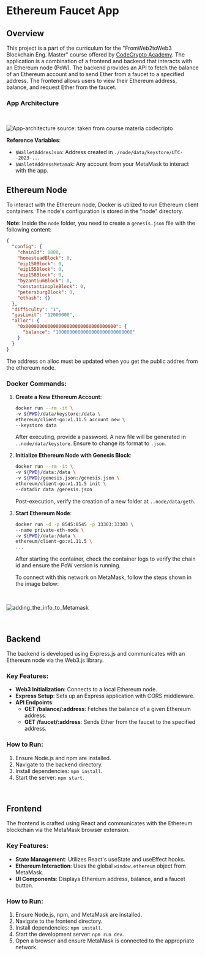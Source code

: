 
# Ethereum Faucet App

## Overview

This project is a part of the curriculum for the "FromWeb2toWeb3 Blockchain Eng. Master" course offered by [CodeCrypto Academy](https://codecrypto.academy/). The application is a combination of a frontend and backend that interacts with an Ethereum node (PoW). The backend provides an API to fetch the balance of an Ethereum account and to send Ether from a faucet to a specified address. The frontend allows users to view their Ethereum address, balance, and request Ether from the faucet.

### App Architecture

</br>

![App-architecture](https://github.com/cheetah-alo/FaucetAppEthereum/assets/51385472/b30ffcc0-fb01-4665-94eb-c03ea41af3fd)
source: taken from course materia codecripto

**Reference Variables**:
- `$WalletAddresJson`: Address created in `./node/data/keystore/UTC--2023-...`
- `$WalletAddressMetamak`: Any account from your MetaMask to interact with the app.

## Ethereum Node

To interact with the Ethereum node, Docker is utilized to run Ethereum client containers. The node's configuration is stored in the "node" directory.

**Note**: Inside the `node` folder, you need to create a `genesis.json` file with the following content:

```json
{
  "config": {
    "chainId": 8888,
    "homesteadBlock": 0,
    "eip150Block": 0,
    "eip155Block": 0,
    "eip158Block": 0,
    "byzantiumBlock": 0,
    "constantinopleBlock": 0,
    "petersburgBlock": 0,
    "ethash": {}
  },
  "difficulty": "1",
  "gasLimit": "12000000",
  "alloc": {
    "0x000000000000000000000000000000000": {
      "balance": "1000000000000000000000000000"
    }
  }
}
```

The address on alloc must be updated when you get the public addres from the ethereum node. 

### Docker Commands:

1. **Create a New Ethereum Account**:
    ```bash
    docker run --rm -it \
    -v ${PWD}/data/keystore:/data \
    ethereum/client-go:v1.11.5 account new \
    --keystore data
    ```

    After executing, provide a password. A new file will be generated in `..node/data/keystore`. Ensure to change its format to `.json`.

2. **Initialize Ethereum Node with Genesis Block**:
    ```bash
    docker run --rm -it \
    -v ${PWD}/data:/data \
    -v ${PWD}/genesis.json:/genesis.json \
    ethereum/client-go:v1.11.5 init \
    --datadir data /genesis.json
    ```

    Post-execution, verify the creation of a new folder at `..node/data/geth`.

3. **Start Ethereum Node**:
    ```bash
    docker run -d -p 8545:8545 -p 33303:33303 \
    --name private-eth-node \
    -v ${PWD}/data:/data \
    ethereum/client-go:v1.11.5 \
    ...
    ```

    After starting the container, check the container logs to verify the chain id and ensure the PoW version is running.

    To connect with this network on MetaMask, follow the steps shown in the image below:

</br>


![adding_the_info_to_Metamask](https://github.com/cheetah-alo/FaucetAppEthereum/assets/51385472/e6a0f31a-6782-4119-9ba3-38ca8bb682c9)

</br>

## Backend

The backend is developed using Express.js and communicates with an Ethereum node via the Web3.js library.

### Key Features:

- **Web3 Initialization**: Connects to a local Ethereum node.
- **Express Setup**: Sets up an Express application with CORS middleware.
- **API Endpoints**: 
  - **GET /balance/:address**: Fetches the balance of a given Ethereum address.
  - **GET /faucet/:address**: Sends Ether from the faucet to the specified address.

### How to Run:

1. Ensure Node.js and npm are installed.
2. Navigate to the backend directory.
3. Install dependencies: `npm install`.
4. Start the server: `npm start`.

</br>

## Frontend

The frontend is crafted using React and communicates with the Ethereum blockchain via the MetaMask browser extension.

### Key Features:

- **State Management**: Utilizes React's useState and useEffect hooks.
- **Ethereum Interaction**: Uses the global `window.ethereum` object from MetaMask.
- **UI Components**: Displays Ethereum address, balance, and a faucet button.

### How to Run:

1. Ensure Node.js, npm, and MetaMask are installed.
2. Navigate to the frontend directory.
3. Install dependencies: `npm install`.
4. Start the development server: `npm run dev`.
5. Open a browser and ensure MetaMask is connected to the appropriate network.

</br>
</br>
</br>



